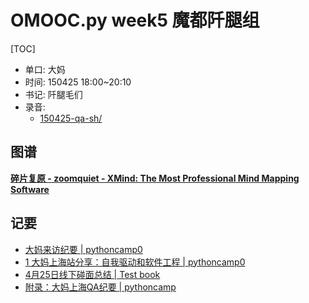 # OMOOC.py week5 魔都阡腿组

[TOC]

- 单口: 大妈
- 时间: 150425 18:00~20:10
- 书记: 阡腿毛们
- 录音: 
    + [150425-qa-sh/](http://openmindclub.qiniudn.com/res/tapes/150425-qa-sh)

## 图谱

**[碎片复原 - zoomquiet - XMind: The Most Professional Mind Mapping Software](http://www.xmind.net/m/V95z/)**

## 记要

- [大妈来访纪要 | pythoncamp0](http://cici19891.gitbooks.io/pythoncamp0/content/source/part3/4.html)
- [1 大妈上海站分享：自我驱动和软件工程 | pythoncamp0](http://rainvoo.gitbooks.io/pythoncamp0/content/source/part6/how2doproject.html)
- [4月25日线下碰面总结 | Test book](http://stonejiajia.gitbooks.io/test-book/content/source/week5/425.html)
- [附录：大妈上海QA纪要 | pythoncamp](http://cp4.gitbooks.io/pythoncamp/content/source/part4/zoomquiet_qa.html)